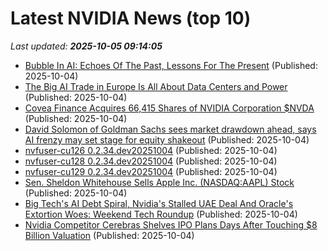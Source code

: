 # Latest NVIDIA News (top 10)
_Last updated: **2025-10-05 09:14:05**_

- [Bubble In AI: Echoes Of The Past, Lessons For The Present](https://realinvestmentadvice.com/resources/blog/ai-bubble-echos-of-the-past-lessons-for-the-present/) (Published: 2025-10-04)
- [The Big AI Trade in Europe Is All About Data Centers and Power](https://financialpost.com/pmn/business-pmn/the-big-ai-trade-in-europe-is-all-about-data-centers-and-power) (Published: 2025-10-04)
- [Covea Finance Acquires 66,415 Shares of NVIDIA Corporation $NVDA](https://www.etfdailynews.com/2025/10/04/covea-finance-acquires-66415-shares-of-nvidia-corporation-nvda/) (Published: 2025-10-04)
- [David Solomon of Goldman Sachs sees market drawdown ahead, says AI frenzy may set stage for equity shakeout](https://economictimes.indiatimes.com/markets/stocks/news/david-solomon-of-goldman-sachs-sees-market-drawdown-ahead-says-ai-frenzy-may-set-stage-for-equity-shakeout/articleshow/124304723.cms) (Published: 2025-10-04)
- [nvfuser-cu126 0.2.34.dev20251004](https://pypi.org/project/nvfuser-cu126/0.2.34.dev20251004/) (Published: 2025-10-04)
- [nvfuser-cu128 0.2.34.dev20251004](https://pypi.org/project/nvfuser-cu128/0.2.34.dev20251004/) (Published: 2025-10-04)
- [nvfuser-cu129 0.2.34.dev20251004](https://pypi.org/project/nvfuser-cu129/0.2.34.dev20251004/) (Published: 2025-10-04)
- [Sen. Sheldon Whitehouse Sells Apple Inc. (NASDAQ:AAPL) Stock](https://www.etfdailynews.com/2025/10/04/sen-sheldon-whitehouse-sells-apple-inc-nasdaqaapl-stock/) (Published: 2025-10-04)
- [Big Tech's AI Debt Spiral, Nvidia's Stalled UAE Deal And Oracle's Extortion Woes: Weekend Tech Roundup](https://biztoc.com/x/bd8c147510f8825d) (Published: 2025-10-04)
- [Nvidia Competitor Cerebras Shelves IPO Plans Days After Touching $8 Billion Valuation](https://biztoc.com/x/898c05aaa95ad79f) (Published: 2025-10-04)
